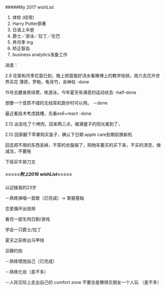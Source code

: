 #####My 2017 wishList
1. 体检 (经常)
2. Harry Potter原著 
3. 日语上半册
4. 爵士／游泳／拉丁／伦巴
5. 养月季 ing
6. 矫正智齿
7. business analytics准备工作

进度：





2.9 
花架和月季花苗已到，晚上把苗栽好浇水看微博上的教学视频，周六去花卉世界买花 薄荷，罗勒，龟背竹，龙神柱 -done

15号去健身房续费，练游泳，今年夏天有满意的运动状态 -half-done

想要一个音质不错的无线耳机跑步时可以用。 －done

最近看技术考虑跳槽，先看es6+react -done

2.12
出去吃了个烤肉，回来两三点，被满屋子的阳光美到了，

2.13 
回家翻下苹果购买盒子，确认下日期 apple care到期前换新机
 
回去把不用的东西丢掉，不穿的衣服捐了，购物车要买的买下来，不买的清空，做减法，不要拖

下班买牛排刀叉 


##### =====附上2016 wishList=====


以迎接我的23岁

－熟练弹唱一首歌（已完成）-> 掌握基础 



恋爱循环出视频          

看完一部生肉日剧/游戏

学会一只爵士/拉丁

夏天之前练出马甲线

豆瓣约拍



－熟练喂饱自己（已完成）

－熟练化妆（差不多）

－人际交际上走出自己的 comfort zone 不要总是懒得交朋友一个人玩
（差不多）